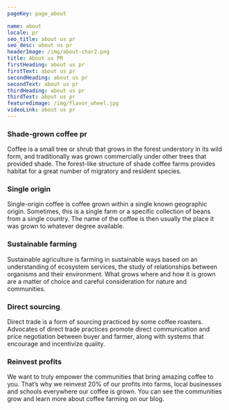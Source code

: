 ```yaml
---
pageKey: page_about

name: about
locale: pr
seo_title: about us pr
seo_desc: about us pr
headerImage: /img/about-char2.png
title: About us PR
firstHeading: about us pr
firstText: about us pr
secondHeading: about us pr
secondText: about us pr
thirdHeading: about us pr
thirdText: about us pr
featuredimage: /img/flavor_wheel.jpg
videoLink: about us pr
---
```


### Shade-grown coffee pr

Coffee is a small tree or shrub that grows in the forest understory in its wild form, and traditionally was grown commercially under other trees that provided shade. The forest-like structure of shade coffee farms provides habitat for a great number of migratory and resident species.

### Single origin

Single-origin coffee is coffee grown within a single known geographic origin. Sometimes, this is a single farm or a specific collection of beans from a single country. The name of the coffee is then usually the place it was grown to whatever degree available.

### Sustainable farming

Sustainable agriculture is farming in sustainable ways based on an understanding of ecosystem services, the study of relationships between organisms and their environment. What grows where and how it is grown are a matter of choice and careful consideration for nature and communities.

### Direct sourcing

Direct trade is a form of sourcing practiced by some coffee roasters. Advocates of direct trade practices promote direct communication and price negotiation between buyer and farmer, along with systems that encourage and incentivize quality.

### Reinvest profits

We want to truly empower the communities that bring amazing coffee to you. That’s why we reinvest 20% of our profits into farms, local businesses and schools everywhere our coffee is grown. You can see the communities grow and learn more about coffee farming on our blog.
